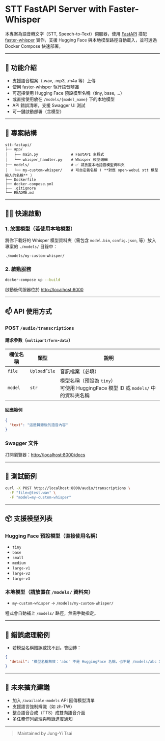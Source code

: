# STT FastAPI Server with Faster-Whisper

本專案為語音轉文字（STT, Speech-to-Text）伺服器，使用 [FastAPI](https://fastapi.tiangolo.com/) 搭配 [faster-whisper](https://github.com/guillaumekln/faster-whisper) 實作，支援 Hugging Face 與本地模型路徑自動載入，並可透過 Docker Compose 快速部署。

---

## 🚀 功能介紹

- 支援語音檔案（.wav, .mp3, .m4a 等）上傳
- 使用 faster-whisper 執行語音辨識
- 可選擇使用 Hugging Face 預設模型名稱（tiny, base, ...）
- 或直接使用放在 `/models/{model_name}` 下的本地模型
- API 錯誤清晰，支援 Swagger UI 測試
- 可一鍵啟動部署（含模型）

---

## 📁 專案結構

```
stt-fastapi/
├── app/
│   ├── main.py               # FastAPI 主程式
│   └── whisper_handler.py    # Whisper 模型邏輯
├── models/                   # ✅ 請放置本地語音模型資料夾
│   └── my-custom-whisper/    # 可自定義名稱 ( **對應 open-webui stt 模型輸入的名稱** )
├── Dockerfile
├── docker-compose.yml
├── .gitignore
└── README.md
```

---

## 🧑‍💻 快速啟動

### 1. 放置模型（若使用本地模型）

將你下載好的 Whisper 模型資料夾（需包含 `model.bin`, `config.json`, 等）放入專案的 `./models/` 目錄中：

```
./models/my-custom-whisper/
```

### 2. 啟動服務

```bash
docker-compose up --build
```

啟動後伺服器位於 [http://localhost:8000](http://localhost:8000)

---

## 📫 API 使用方式

### POST `/audio/transcriptions`

#### 請求參數（`multipart/form-data`）

| 欄位名稱 | 類型        | 說明                       |
|----------|-------------|----------------------------|
| `file`   | `UploadFile`| 音訊檔案（必填）           |
| `model`  | `str`       | 模型名稱（預設為 `tiny`） <br>可使用 HuggingFace 模型 ID 或 `models/` 中的資料夾名稱 |

#### 回應範例

```json
{
  "text": "這是轉錄後的語音內容"
}
```

### Swagger 文件

打開瀏覽器：[http://localhost:8000/docs](http://localhost:8000/docs)

---

## 🧪 測試範例

```bash
curl -X POST http://localhost:8000/audio/transcriptions \
  -F "file=@test.wav" \
  -F "model=my-custom-whisper"
```

---

## 📦 支援模型列表

### Hugging Face 預設模型（直接使用名稱）

- `tiny`
- `base`
- `small`
- `medium`
- `large-v1`
- `large-v2`
- `large-v3`

### 本地模型（請放置在 `/models/` 資料夾）

- `my-custom-whisper` → `/models/my-custom-whisper/`

程式會自動補上 `/models/` 路徑，無需手動指定。

---

## 📌 錯誤處理範例

- 若模型名稱錯誤或找不到，會回傳：

```json
{
  "detail": "模型名稱無效：'abc' 不是 HuggingFace 名稱，也不是 /models/abc 本地資料夾"
}
```

---

## 🔧 未來擴充建議

- 加入 `/available-models` API 回傳模型清單
- 支援語言強制辨識（如 zh-TW）
- 整合語音合成（TTS）成雙向語音介面
- 多任務佇列處理與轉錄進度通知

---

> Maintained by Jung-Yi Tsai